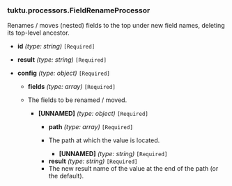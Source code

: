 ### tuktu.processors.FieldRenameProcessor
Renames / moves (nested) fields to the top under new field names, deleting its top-level ancestor.

  * **id** *(type: string)* `[Required]`

  * **result** *(type: string)* `[Required]`

  * **config** *(type: object)* `[Required]`

    * **fields** *(type: array)* `[Required]`
    - The fields to be renamed / moved.

      * **[UNNAMED]** *(type: object)* `[Required]`

        * **path** *(type: array)* `[Required]`
        - The path at which the value is located.

          * **[UNNAMED]** *(type: string)* `[Required]`

        * **result** *(type: string)* `[Required]`
        - The new result name of the value at the end of the path (or the default).

